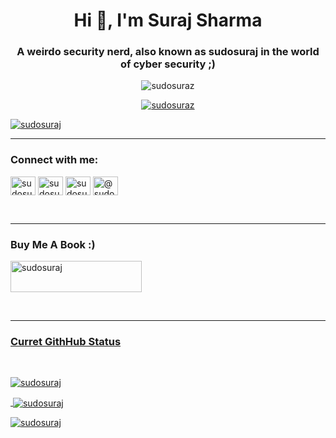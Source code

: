 <h1 align="center">Hi 👋, I'm Suraj Sharma</h1>
<h3 align="center">A weirdo security nerd, also known as sudosuraj in the world of cyber security ;)</h3>

<p align="center"> <img src="https://komarev.com/ghpvc/?username=sudosuraz&label=Profile%20views&color=000000&style=plastic" alt="sudosuraz" /> </p>

<p align="center"> <a href="https://github.com/ryo-ma/github-profile-trophy"><img src="https://github-profile-trophy.vercel.app/?username=sudosuraz" alt="sudosuraz" /></a> </p>

<p align="left"> <a href="https://twitter.com/sudosuraj" target="blank"><img src="https://img.shields.io/twitter/follow/sudosuraj?logo=twitter&style=for-the-badge" alt="sudosuraj" /></a> </p>
<hr>
<h3 align="left">Connect with me:</h3>
<p align="left">
<a href="https://twitter.com/sudosuraj" target="_blank"><img align="center" src="https://raw.githubusercontent.com/rahuldkjain/github-profile-readme-generator/master/src/images/icons/Social/twitter.svg" alt="sudosuraj" height="30" width="40" /></a>
<a href="https://linkedin.com/in/sudosuraj" target="_blank"><img align="center" src="https://raw.githubusercontent.com/rahuldkjain/github-profile-readme-generator/master/src/images/icons/Social/linked-in-alt.svg" alt="sudosuraj" height="30" width="40" /></a>
<a href="https://instagram.com/sudosuraj" target="_blank"><img align="center" src="https://raw.githubusercontent.com/rahuldkjain/github-profile-readme-generator/master/src/images/icons/Social/instagram.svg" alt="sudosuraj" height="30" width="40" /></a>
<a href="https://medium.com/@sudosuraj" target="_blank"><img align="center" src="https://raw.githubusercontent.com/rahuldkjain/github-profile-readme-generator/master/src/images/icons/Social/medium.svg" alt="@sudosuraj" height="30" width="40" /></a>
</p><br>
<div>
  <hr>
<h3 align="left">Buy Me A Book :)</h3>
<p><a href="https://www.buymeacoffee.com/sudosuraz" target="_blank"> <img  src="https://cdn.buymeacoffee.com/buttons/v2/default-yellow.png" height="50" width="210" alt="sudosuraj" />
</p>
</div>
  <br>
<hr>
<div>
<p><h3 text-align="left">Curret GithHub Status</h3></p>
</div> <br>
<div>
<p><img align="center" src="https://github-readme-stats.vercel.app/api/top-langs?username=sudosuraz&show_icons=true&theme=dark&locale=en&layout=compact" alt="sudosuraj" /></p>
</div>
<div>
<p>&nbsp;<img align="center" src="https://github-readme-stats.vercel.app/api?username=sudosuraz&show_icons=true&theme=dark&locale=en" alt="sudosuraj" /></p>
</div>
<div>
<p><img align="center" src="https://github-readme-streak-stats.herokuapp.com/?user=sudosuraz&theme=dark" alt="sudosuraj" /></p>
</div>
